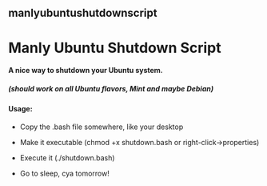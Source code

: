 ## manlyubuntushutdownscript

# Manly Ubuntu Shutdown Script

#### A nice way to shutdown your Ubuntu system.
##### (should work on all Ubuntu flavors, Mint and maybe Debian)

#### Usage: 

* Copy the .bash file somewhere, like your desktop

* Make it executable (chmod +x shutdown.bash or right-click->properties)

* Execute it (./shutdown.bash)

* Go to sleep, cya tomorrow!
